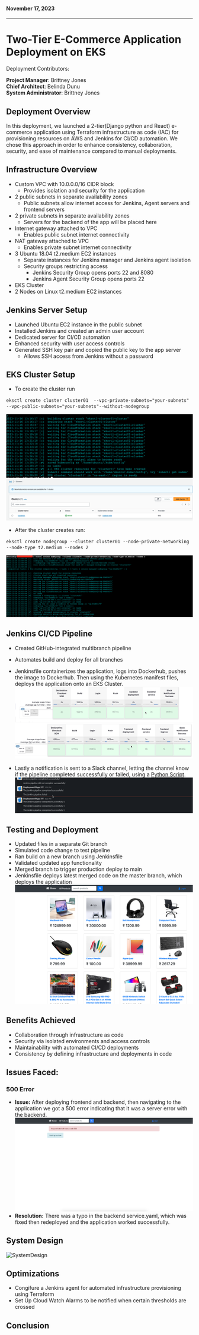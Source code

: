 
#### November 17, 2023
________________________________________________________	

# Two-Tier E-Commerce Application Deployment on EKS

Deployment Contributors:

**Project Manager**: Brittney Jones <br />
**Chief Architect**: Belinda Dunu <br />
**System Administrator**: Brittney Jones

## Deployment Overview

In this deployment, we launched a 2-tier(Django python and React) e-commerce application using Terraform infrastructure as code (IAC) for provisioning resources on AWS and Jenkins for CI/CD automation. We chose this approach in order to enhance consistency, collaboration, security, and ease of maintenance compared to manual deployments.

## Infrastructure Overview

- Custom VPC with 10.0.0.0/16 CIDR block
  - Provides isolation and security for the application
- 2 public subnets in separate availability zones
  - Public subnets allow internet access for Jenkins, Agent servers and frontend servers
- 2 private subnets in separate availability zones
  - Servers for the backend of the app will be placed here
- Internet gateway attached to VPC
  - Enables public subnet internet connectivity
- NAT gateway attached to VPC
    - Enables private subnet internet connectivity
- 3 Ubuntu 18.04 t2.medium EC2 instances
  - Separate instances for Jenkins manager and Jenkins agent isolation
  - Security groups restricting access
    - Jenkins Security Group opens ports 22 and 8080
    - Jenkins Agent Security Group opens ports 22
- EKS Cluster
- 2 Nodes on Linux t2.medium EC2 instances

## Jenkins Server Setup

- Launched Ubuntu EC2 instance in the public subnet
- Installed Jenkins and created an admin user account
- Dedicated server for CI/CD automation
- Enhanced security with user access controls
- Generated SSH key pair and copied the public key to the app server
  - Allows SSH access from Jenkins without a password


## EKS Cluster Setup

- To create the cluster run
```
eksctl create cluster cluster01  --vpc-private-subnets="your-subnets"  --vpc-public-subnets="your-subnets"--without-nodegroup
```

![Cluster](screenshots/Screen%20Shot%202023-11-16%20at%208.28.36%20AM.png)
![ClusterCreating](screenshots/Screen%20Shot%202023-11-16%20at%208.28.55%20AM.png)

-  After the cluster creates run:
```
eksctl create nodegroup --cluster cluster01 --node-private-networking --node-type t2.medium --nodes 2
```
![NodeCreating](screenshots/Screen%20Shot%202023-11-16%20at%209.04.07%20AM.png)


## Jenkins CI/CD Pipeline

- Created GitHub-integrated multibranch pipeline
- Automates build and deploy for all branches

- Jenkinsfile containerizes the application, logs into Dockerhub, pushes the image to Dockerhub. Then using the Kubernetes manifest files, deploys the application onto an EKS Cluster.
 ![Backend Deployment](screenshots/Screen%20Shot%202023-11-16%20at%208.24.31%20PM.png)
  ![Frontend Deployment](screenshots/Screen%20Shot%202023-11-16%20at%208.26.52%20PM.png)
- Lastly a notification is sent to a Slack channel, letting the channel know if the pipeline completed successfully or failed, using a [Python Script](CICD_SlackNotif.py).
  ![Frontend Deployment](screenshots/Screen%20Shot%202023-11-16%20at%208.26.38%20PM.png)


## Testing and Deployment

- Updated files in a separate Git branch
- Simulated code change to test pipeline
- Ran build on a new branch using Jenkinsfile
- Validated updated app functionality
- Merged branch to trigger production deploy to main
- Jenkinsfile deploys latest merged code on the master branch, which deploys the application 
![Application](screenshots/Screen%20Shot%202023-11-16%20at%208.49.36%20PM.png)

## Benefits Achieved

- Collaboration through infrastructure as code
- Security via isolated environments and access controls
- Maintainability with automated CI/CD deployments
- Consistency by defining infrastructure and deployments in code

## Issues Faced:

### 500 Error

- **Issue:** After deploying frontend and backend, then navigating to the application we got a 500 error indicating that it was a server error with the backend.
![500](screenshots/Screenshot%202023-11-17%20at%205.42.57%20PM.png)
- **Resolution:** There was a typo in the backend service.yaml, which was fixed then redeployed and the application worked successfully.

## System Design
![SystemDesign](screenshots/)

## Optimizations
- Congifure a Jenkins agent for automated infrastructure provisioning using Terraform
- Set Up Cloud Watch Alarms to be notified when certain thresholds are crossed

## Conclusion
